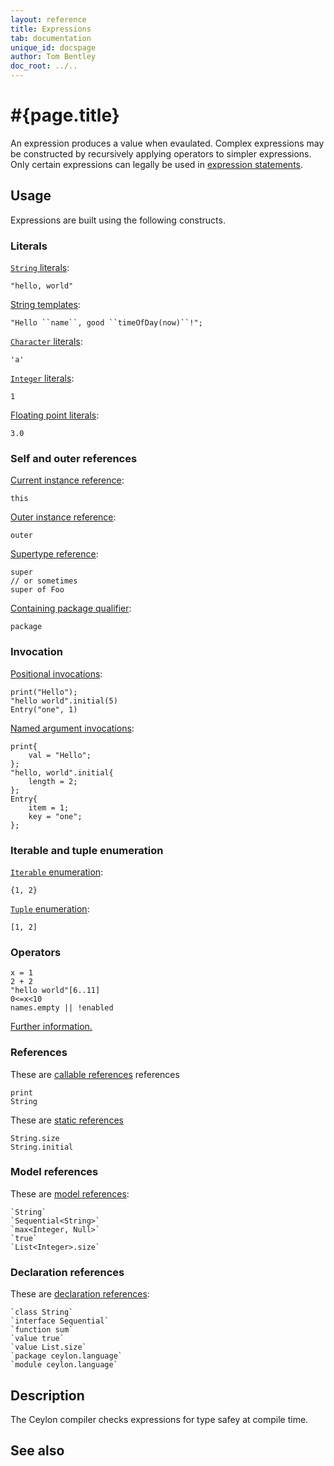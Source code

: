 ```yaml
---
layout: reference
title: Expressions
tab: documentation
unique_id: docspage
author: Tom Bentley
doc_root: ../..
---
```


# #{page.title}

An expression produces a value when evaulated. Complex expressions
may be constructed by recursively applying operators to simpler
expressions. Only certain expressions can legally be used 
in [expression statements](../statement/expression).

## Usage 

Expressions are built using the following constructs. 


### Literals

[`String` literals](../literal/string/):

<!-- try: -->
    "hello, world"

[String templates](string-template):

<!-- try: -->
    "Hello ``name``, good ``timeOfDay(now)``!";

[`Character` literals](../literal/character/):

<!-- try: -->
    'a'

[`Integer` literals](../literal/integer/):

<!-- try: -->
    1

[Floating point literals](../literal/float/):

<!-- try: -->
    3.0


    
### Self and outer references 

[Current instance reference](this/):

<!-- try: -->
    this
    
[Outer instance reference](outer/):

<!-- try: -->
    outer
    
[Supertype reference](super/):

<!-- try: -->
    super
    // or sometimes
    super of Foo
    
[Containing package qualifier](package/):

<!-- try: -->
    package


### Invocation

[Positional invocations](invocation):

<!-- try: -->
    print("Hello");
    "hello world".initial(5)
    Entry("one", 1)
    
[Named argument invocations](invocation):

<!-- try: -->
    print{
        val = "Hello";
    };
    "hello, world".initial{
        length = 2;
    };
    Entry{
        item = 1;
        key = "one";
    };
    
### Iterable and tuple enumeration

[`Iterable` enumeration](iterable):

<!-- try: -->
    {1, 2}
    
[`Tuple` enumeration](tuple):

<!-- try: -->
    [1, 2]

### Operators

<!-- try: -->
    x = 1
    2 + 2
    "hello world"[6..11]
    0<=x<10
    names.empty || !enabled

[Further information.](../#operators)

### References

These are [callable references](callable-reference) references

<!-- try: -->
    print
    String
    
These are [static references](static-reference)
    
<!-- try: -->
    String.size
    String.initial

### Model references

These are [model references](meta-reference):

<!-- try: -->
    `String`
    `Sequential<String>`
    `max<Integer, Null>`
    `true`
    `List<Integer>.size`

### Declaration references

These are [declaration references](meta-reference):

<!-- try: -->
    `class String`
    `interface Sequential`
    `function sum`
    `value true`
    `value List.size`
    `package ceylon.language`
    `module ceylon.language`



## Description

The Ceylon compiler checks expressions for type safey at compile time.

## See also

